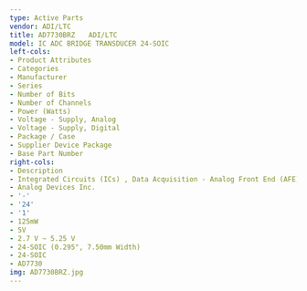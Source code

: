 ```yaml
---
type: Active Parts
vendor: ADI/LTC
title: AD7730BRZ　　ADI/LTC
model: IC ADC BRIDGE TRANSDUCER 24-SOIC
left-cols:
- Product Attributes
- Categories
- Manufacturer
- Series
- Number of Bits
- Number of Channels
- Power (Watts)
- Voltage - Supply, Analog
- Voltage - Supply, Digital
- Package / Case
- Supplier Device Package
- Base Part Number
right-cols:
- Description
- Integrated Circuits (ICs) , Data Acquisition - Analog Front End (AFE)
- Analog Devices Inc.
- '-'
- '24'
- '1'
- 125mW
- 5V
- 2.7 V ~ 5.25 V
- 24-SOIC (0.295", 7.50mm Width)
- 24-SOIC
- AD7730
img: AD7730BRZ.jpg
---
```

